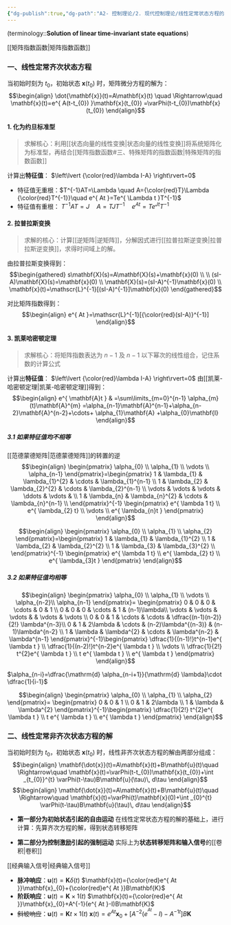 ```yaml
---
{"dg-publish":true,"dg-path":"A2- 控制理论/2. 现代控制理论/线性定常状态方程的解.md","permalink":"/A2- 控制理论/2. 现代控制理论/线性定常状态方程的解/","dgPassFrontmatter":true,"noteIcon":"","created":"2024-08-17T00:53:50.000+08:00","updated":"2025-06-30T18:18:50.000+08:00"}
---
```


(terminology::**Solution of linear time-invariant state equations**)

[[矩阵指数函数\|矩阵指数函数]]

### 一、线性定常齐次状态方程
当初始时刻为 $t_{0}$，初始状态 $\mathbf{x}(t_{0})$ 时，矩阵微分方程的解为：
$$\begin{align}
\dot{\mathbf{x}}(t)=A\mathbf{x}(t) \quad \Rightarrow\quad  \mathbf{x}(t)=e^{ A(t-t_{0}) }\mathbf{x}(t_{0}) =\varPhi(t-t_{0})\mathbf{x}(t_{0})
\end{align}$$


#### 1. 化为约旦标准型
> 求解核心：利用[[状态向量的线性变换\|状态向量的线性变换]]将系统矩阵化为标准型，再结合[[矩阵指数函数#三、特殊矩阵的指数函数\|特殊矩阵的指数函数]]

计算出**特征值**： $\left\lvert  {\color{red}\lambda I-A} \right\rvert=0$ 
- 特征值无重根：$T^{-1}AT=\Lambda \quad  A={\color{red}T}\Lambda {\color{red}T^{-1}}\quad  e^{ At }=Te^{ \Lambda t }T^{-1}$
- 特征值有重根： $T^{-1}AT=J \quad  A=TJ T^{-1}\quad  e^{ At }=Te^{J t }T^{-1}$

#### 2. 拉普拉斯变换
>求解的核心：计算[[逆矩阵\|逆矩阵]]，分解因式进行[[拉普拉斯逆变换\|拉普拉斯逆变换]]，求得时间域上的解。

由拉普拉斯变换得到：
$$\begin{gathered}
s\mathbf{X}(s)=A\mathbf{X}(s)+\mathbf{x}(0) \\ \\
(sI-A)\mathbf{X}(s)=\mathbf{x}(0) \\
\mathbf{X}(s)=(sI-A)^{-1}\mathbf{x}(0) \\
\mathbf{x}(t)=\mathscr{L}^{-1}[(sI-A)^{-1}]\mathbf{x}(0)
\end{gathered}$$

对比矩阵指数得到：
$$\begin{align}
e^{ At }=\mathscr{L}^{-1}[{\color{red}(sI-A)}^{-1}]
\end{align}$$

#### 3. 凯莱哈密顿定理
>求解核心：将矩阵指数表达为 $n-1$ 及 $n-1$ 以下幂次的线性组合，记住系数的计算公式

计算出**特征值**： $\left\lvert  {\color{red}\lambda I-A} \right\rvert=0$ 
由[[凯莱-哈密顿定理\|凯莱-哈密顿定理]]得到：
$$\begin{align}
e^{ \mathbf{A}t } & =\sum\limits_{m=0}^{n-1} \alpha_{m}(t)\mathbf{A}^{m} =\alpha_{n-1}\mathbf{A}^{n-1}+\alpha_{n-2}\mathbf{A}^{n-2}+\cdots+ \alpha_{1}\mathbf{A} +\alpha_{0}\mathbf{I}
\end{align}$$

##### 3.1 如果特征值均不相等
[[范德蒙德矩阵\|范德蒙德矩阵]]的转置的逆
$$\begin{align}
\begin{pmatrix}
\alpha_{0} \\
\alpha_{1} \\
\vdots \\
\alpha_{n-1}
\end{pmatrix}=\begin{pmatrix}
	1 & \lambda_{1} & \lambda_{1}^{2} & \cdots & \lambda_{1}^{n-1} \\
1 & \lambda_{2} & \lambda_{2}^{2} & \cdots & \lambda_{2}^{n-1} \\ 
\vdots & \vdots & \vdots & \ddots & \vdots &  \\
1 & \lambda_{n} & \lambda_{n}^{2} & \cdots & \lambda_{n}^{n-1} \\
\end{pmatrix}^{-1} \begin{pmatrix}
e^{ \lambda 1 t} \\
e^{ \lambda_{2} t} \\
\vdots \\
e^{ \lambda_{n}t }
\end{pmatrix}
\end{align}$$

$$\begin{align}
\begin{pmatrix}
\alpha_{0} \\
\alpha_{1} \\
\alpha_{2}
\end{pmatrix}=\begin{pmatrix}
	1 & \lambda_{1} & \lambda_{1}^{2}  \\
1 & \lambda_{2} & \lambda_{2}^{2}  \\ 
1 & \lambda_{3} & \lambda_{3}^{2}  \\
\end{pmatrix}^{-1} \begin{pmatrix}
e^{ \lambda 1 t} \\
e^{ \lambda_{2} t} \\
e^{ \lambda_{3}t }
\end{pmatrix}
\end{align}$$

##### 3.2 如果特征值均相等
$$\begin{align}
\begin{pmatrix}
\alpha_{0} \\
\alpha_{1} \\
\vdots  \\
\alpha_{n-2}\\
\alpha_{n-1} 
\end{pmatrix}= \begin{pmatrix}
 0 & 0 & 0 & \cdots & 0 & 1  \\
0 & 0 & 0 & \cdots  & 1 & (n-1)\lambda\\
 \vdots  &  \vdots  & \vdots  &   & \vdots  & \vdots  \\
0 & 0 & 1 & \cdots  & \cdots  & \dfrac{(n-1)(n-2)}{2!} \lambda^{n-3}\\
 0 & 1  & 2\lambda  & \cdots  & (n-2)\lambda^{(n-3)} &  (n-1)\lambda^{n-2} \\
1 & \lambda  & \lambda^{2}  &  \cdots  &  \lambda^{n-2} & \lambda^{n-1}
\end{pmatrix}^{-1}\begin{pmatrix}
\dfrac{1}{(n-1)!}t^{n-1}e^{ \lambda t } \\
\dfrac{1}{(n-2)!}t^{n-2}e^{ \lambda t } \\
\vdots  \\
\dfrac{1}{2!} t^{2}e^{ \lambda t } \\
t e^{ \lambda t } \\
e^{ \lambda t }
\end{pmatrix}
\end{align}$$

$\alpha_{n-i}=\dfrac{\mathrm{d} \alpha_{n-i+1}}{\mathrm{d} \lambda}\cdot \dfrac{1}{i-1}$

$$\begin{align}
\begin{pmatrix}
\alpha_{0} \\
\alpha_{1} \\
\alpha_{2} 
\end{pmatrix}= \begin{pmatrix}
0 & 0 & 1 \\
 0 & 1  & 2\lambda \\
1 & \lambda  & \lambda^{2}
\end{pmatrix}^{-1}\begin{pmatrix}
\dfrac{1}{2!} t^{2}e^{ \lambda t } \\
t e^{ \lambda t } \\
e^{ \lambda t }
\end{pmatrix}
\end{align}$$


### 二、线性定常非齐次状态方程的解
当初始时刻为 $t_{0}$，初始状态 $\mathbf{x}(t_{0})$ 时，线性非齐次状态方程的解由两部分组成：
$$\begin{align}
\mathbf{\dot{x}}(t)=A\mathbf{x}(t)+B\mathbf{u}(t)\quad  \Rightarrow\quad  \mathbf{x}(t)=\varPhi(t-t_{0})\mathbf{x}(t_{0})+\int _{t_{0}}^{t} \varPhi(t-\tau)B\mathbf{u}(\tau)\, d\tau
\end{align}$$
$$\begin{align}
\mathbf{\dot{x}}(t)=A\mathbf{x}(t)+B\mathbf{u}(t)\quad  \Rightarrow\quad  \mathbf{x}(t)=\varPhi(t)\mathbf{x}(0)+\int _{0}^{t} \varPhi(t-\tau)B\mathbf{u}(\tau)\, d\tau
\end{align}$$

- **第一部分为初始状态引起的自由运动**
	在线性定常状态方程的解的基础上，进行计算：先算齐次方程的解，得到状态转移矩阵

- **第二部分为控制激励引起的强制运动**
	实际上为**状态转移矩阵和输入信号**的[[卷积\|卷积]]


[[经典输入信号\|经典输入信号]]
- **脉冲响应**：$\mathbf{u}(t)=\mathbf{K} \delta(t)$        $\mathbf{x}(t)={\color{red}e^{ At }}\mathbf{x}_{0}+{\color{red}e^{ At }}B\mathbf{K}$
- **阶跃响应**：$\mathbf{u}(t)=\mathbf{K}\times 1(t)$    $\mathbf{x}(t)={\color{red}e^{ At }}\mathbf{x}_{0}+A^{-1}(e^{ At }-I)B\mathbf{K}$
- ~~斜坡响应~~：$\mathbf{u}(t)=\mathbf{K}t\times 1(t)$   $\mathbf{x}(t)=e^{ At }\mathbf{x}_{0}+\left[A^{-2}(e^{ ^{At}}-I )-A^{-1t}\right]B\mathbf{K}$


